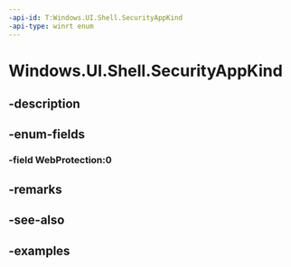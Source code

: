 ```yaml
---
-api-id: T:Windows.UI.Shell.SecurityAppKind
-api-type: winrt enum
---
```


<!-- Enumeration syntax.
public enum SecurityAppKind : int 
-->

# Windows.UI.Shell.SecurityAppKind

## -description

## -enum-fields
### -field WebProtection:0

## -remarks

## -see-also

## -examples

